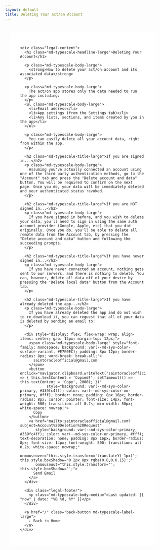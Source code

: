 ```yaml
---
layout: default
title: Deleting Your act/on Account
---
```


<style>
  .legal-container {
    max-width: 900px;
    margin: 2rem auto;
    padding: 0 16px;
  }
  
  .legal-card {
    position: relative;
    border-radius: 16px;
    --md-elevation-level: 2;
    background: var(--md-sys-color-surface, #fff);
    padding: 32px;
  }
  
  .legal-content h1 {
    color: var(--md-sys-color-on-surface, #1C1B1F);
    margin-bottom: 24px;
  }
  
  .legal-content h2 {
    color: var(--md-sys-color-on-surface-variant, #49454F);
    margin-top: 24px;
    margin-bottom: 12px;
  }
  
  .legal-content h3 {
    color: var(--md-sys-color-on-surface-variant, #49454F);
    margin-top: 16px;
    margin-bottom: 8px;
  }
  
  .legal-content p, .legal-content ul {
    color: var(--md-sys-color-on-surface-variant, #49454F);
    line-height: 1.6;
  }
  
  .legal-content ul {
    margin-left: 20px;
  }
  
  .back-button {
    display: inline-flex;
    align-items: center;
    gap: 8px;
    padding: 10px 24px;
    margin-top: 24px;
    border-radius: 20px;
    background: var(--md-sys-color-primary, #339fc4ff);
    color: var(--md-sys-color-on-primary, #fff);
    text-decoration: none;
    font-weight: 500;
    transition: all 0.2s ease;
  }
  
  .back-button:hover {
    box-shadow: 0 2px 8px rgba(0,0,0,0.15);
    transform: translateY(-1px);
  }
  
  .legal-footer {
    margin-top: 32px;
    padding-top: 24px;
    border-top: 1px solid var(--md-sys-color-outline-variant, #CAC4D0);
    font-style: italic;
    color: var(--md-sys-color-on-surface-variant, #49454F);
  }
  
  @media (max-width: 768px) {
    .legal-card {
      padding: 24px 16px;
    }
  }
</style>

<div class="legal-container">
  <div class="legal-card surface">
    <md-elevation></md-elevation>
    
    <div class="legal-content">
      <h1 class="md-typescale-headline-large">Deleting Your Account</h1>
      
      <p class="md-typescale-body-large">
        <strong>How to delete your act/on account and its associated data</strong>
      </p>

      <p class="md-typescale-body-large">
        The act/on app stores only the data needed to run the app including:
      </p>
      <ul class="md-typescale-body-large">
        <li>Email address</li>
        <li>App settings (from the Settings tab)</li>
        <li>Any lists, sections, and items created by you in the app</li>
      </ul>
      
      <p class="md-typescale-body-large">
        You can easily delete all your account data, right from within the app.
      </p>

      <h2 class="md-typescale-title-large">If you are signed in...</h2>
      <p class="md-typescale-body-large">
        Assuming you've actually connected an account using one of the third party authentication methods, go to the "Account" tab and press the "Delete account and data" button. You will be required to confirm on the next page. Once you do, your data will be immediately deleted and your authenticated status revoked.
      </p>

      <h2 class="md-typescale-title-large">If you are NOT signed in...</h2>
      <p class="md-typescale-body-large">
        If you have signed in before, and you wish to delete your data, you'll need to sign in using the same auth account provider (Google, Apple, etc) that you did originally. Once you do, you'll be able to delete all remote data from the Account tab, by pressing the "Delete account and data" button and following the succeeding prompts.
      </p>

      <h2 class="md-typescale-title-large">If you have never signed in...</h2>
      <p class="md-typescale-body-large">
        If you have never connected an account, nothing gets sent to our servers, and there is nothing to delete. You can, however, delete all data off of your device by pressing the "Delete local data" button from the Account tab.
      </p>

      <h2 class="md-typescale-title-large">If you have already deleted the app...</h2>
      <p class="md-typescale-body-large">
        If you have already deleted the app and do not wish to re-download it, you can request that all of your data is deleted by sending an email to:
      </p>
      
      <div style="display: flex; flex-wrap: wrap; align-items: center; gap: 12px; margin-top: 12px;">
        <span class="md-typescale-body-large" style="font-family: monospace; background: var(--md-sys-color-surface-variant, #E7E0EC); padding: 8px 12px; border-radius: 8px; word-break: break-all;">
          saintoracleofficial@gmail.com
        </span>
        <button onclick="navigator.clipboard.writeText('saintoracleofficial@gmail.com').then(() => { this.textContent = 'Copied!'; setTimeout(() => this.textContent = 'Copy', 2000); })" 
                style="background: var(--md-sys-color-primary, #339fc4ff); color: var(--md-sys-color-on-primary, #fff); border: none; padding: 8px 16px; border-radius: 8px; cursor: pointer; font-size: 14px; font-weight: 500; transition: all 0.2s; min-width: 80px; white-space: nowrap;">
          Copy
        </button>
        <a href="mailto:saintoracleofficial@gmail.com?subject=Account%20Deletion%20Request" 
           style="background: var(--md-sys-color-primary, #339fc4ff); color: var(--md-sys-color-on-primary, #fff); text-decoration: none; padding: 8px 16px; border-radius: 8px; font-size: 14px; font-weight: 500; transition: all 0.2s; white-space: nowrap;"
           onmouseover="this.style.transform='translateY(-1px)'; this.style.boxShadow='0 2px 8px rgba(0,0,0,0.15)';"
           onmouseout="this.style.transform=''; this.style.boxShadow='';">
          Send Email
        </a>
      </div>

      <div class="legal-footer">
        <p class="md-typescale-body-medium">Last updated: {{ "now" | date: "%B %d, %Y" }}</p>
      </div>

      <a href="/" class="back-button md-typescale-label-large">
        ← Back to Home
      </a>
    </div>
  </div>
</div>